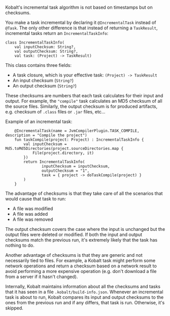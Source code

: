 Kobalt's incremental task algorithm is not based on timestamps but on checksums.

You make a task incremental by declaring it `@IncrementalTask` instead of `@Task`. The only other difference is that instead of returning a `TaskResult`, incremental tasks return an `IncrementalTaskInfo`:

```
class IncrementalTaskInfo(
    val inputChecksum: String?,
    val outputChecksum: String?,
    val task: (Project) -> TaskResult)
```

This class contains three fields:

- A task closure, which is your effective task: `(Project) -> TaskResult`
- An input checksum (`String?`)
- An output checksum (`String?`)

These checksums are numbers that each task calculates for their input and output. For example, the `"compile"` task calculates an MD5 checksum of all the source files. Similarly, the output checksum is for produced artifacts, e.g. checksum of `.class` files or `.jar` files, etc...

Example of an incremental task:

```
    @IncrementalTask(name = JvmCompilerPlugin.TASK_COMPILE, description = "Compile the project")
    fun taskCompile(project: Project) : IncrementalTaskInfo {
        val inputChecksum = Md5.toMd5Directories(project.sourceDirectories.map {
            File(project.directory, it)
        })
        return IncrementalTaskInfo(
                inputChecksum = inputChecksum,
                outputChecksum = "1",
                task = { project -> doTaskCompile(project) }
        )
    }
```

The advantage of checksums is that they take care of all the scenarios that would cause that task to run:

- A file was modified
- A file was added
- A file was removed

The output checksum covers the case where the input is unchanged but the output files were deleted or modified. If 
both the input and output checksums match the previous run, it's extremely likely that the task has nothing to do.

Another advantage of checksums is that they are generic and not necessarily tied to files. For example, a Kobalt task might perform some network operations and return a checksum based on a network result to avoid performing a more expensive operation (e.g. don't download a file from a server if it hasn't changed).

Internally, Kobalt maintains information about all the checksums and tasks that it has seen in a file `.kobalt/build-info.json`. Whenever an incremental task is about to run, Kobalt compares its input and output checksums to the ones from the previous run and if any differs, that task is run. Otherwise, it's skipped.


